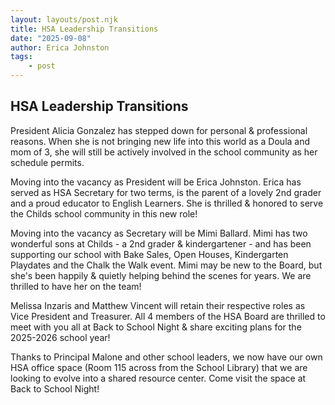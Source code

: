 ```yaml
---
layout: layouts/post.njk
title: HSA Leadership Transitions
date: "2025-09-08"
author: Erica Johnston
tags:
    - post
---
```


## HSA Leadership Transitions

President Alicia Gonzalez has stepped down for personal & professional reasons. When she is not bringing new life into this world as a Doula and mom of 3, she will still be actively involved in the school community as her schedule permits.

Moving into the vacancy as President will be Erica Johnston. Erica has served as HSA Secretary for two terms, is the parent of a lovely 2nd grader and a proud educator to English Learners. She is thrilled & honored to serve the Childs school community in this new role!

Moving into the vacancy as Secretary will be Mimi Ballard. Mimi has two wonderful sons at Childs - a 2nd grader & kindergartener - and has been supporting our school with Bake Sales, Open Houses, Kindergarten Playdates and the Chalk the Walk event. Mimi may be new to the Board, but she's been happily & quietly helping behind the scenes for years. We are thrilled to have her on the team!

Melissa Inzaris and Matthew Vincent will retain their respective roles as Vice President and Treasurer. All 4 members of the HSA Board are thrilled to meet with you all at Back to School Night & share exciting plans for the 2025-2026 school year!

Thanks to Principal Malone and other school leaders, we now have our own HSA office space (Room 115 across from the School Library) that we are looking to evolve into a shared resource center. Come visit the space at Back to School Night!